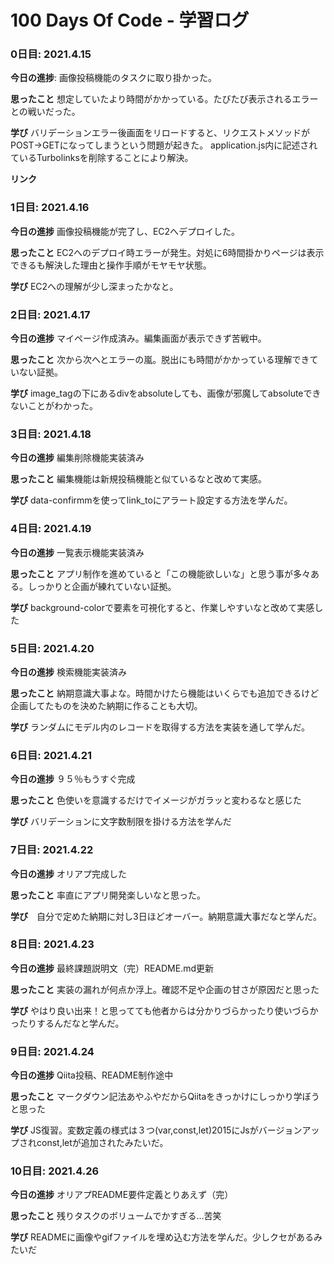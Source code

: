 # 100 Days Of Code - 学習ログ

### 0日目: 2021.4.15

**今日の進捗**: 画像投稿機能のタスクに取り掛かった。

**思ったこと** 想定していたより時間がかかっている。たびたび表示されるエラーとの戦いだった。

**学び** バリデーションエラー後画面をリロードすると、リクエストメソッドがPOST→GETになってしまうという問題が起きた。
application.js内に記述されているTurbolinksを削除することにより解決。

**リンク**

### 1日目: 2021.4.16

**今日の進捗** 画像投稿機能が完了し、EC2へデプロイした。

**思ったこと** EC2へのデプロイ時エラーが発生。対処に6時間掛かりページは表示できるも解決した理由と操作手順がモヤモヤ状態。

**学び** EC2への理解が少し深まったかなと。

### 2日目: 2021.4.17

**今日の進捗** マイページ作成済み。編集画面が表示できず苦戦中。

**思ったこと** 次から次へとエラーの嵐。脱出にも時間がかかっている理解できていない証拠。

**学び** image_tagの下にあるdivをabsoluteしても、画像が邪魔してabsoluteできないことがわかった。

### 3日目: 2021.4.18

**今日の進捗** 編集削除機能実装済み

**思ったこと** 編集機能は新規投稿機能と似ているなと改めて実感。

**学び** data-confirmmを使ってlink_toにアラート設定する方法を学んだ。

### 4日目: 2021.4.19

**今日の進捗** 一覧表示機能実装済み

**思ったこと** アプリ制作を進めていると「この機能欲しいな」と思う事が多々ある。しっかりと企画が練れていない証拠。

**学び** background-colorで要素を可視化すると、作業しやすいなと改めて実感した

### 5日目: 2021.4.20

**今日の進捗** 検索機能実装済み

**思ったこと** 納期意識大事よな。時間かけたら機能はいくらでも追加できるけど企画してたものを決めた納期に作ることも大切。

**学び** ランダムにモデル内のレコードを取得する方法を実装を通して学んだ。

### 6日目: 2021.4.21

**今日の進捗** ９５％もうすぐ完成

**思ったこと** 色使いを意識するだけでイメージがガラッと変わるなと感じた

**学び** バリデーションに文字数制限を掛ける方法を学んだ

### 7日目: 2021.4.22

**今日の進捗** オリアプ完成した

**思ったこと** 率直にアプリ開発楽しいなと思った。

**学び**　自分で定めた納期に対し3日ほどオーバー。納期意識大事だなと学んだ。

### 8日目: 2021.4.23

**今日の進捗** 最終課題説明文（完）README.md更新

**思ったこと** 実装の漏れが何点か浮上。確認不足や企画の甘さが原因だと思った

**学び** やはり良い出来！と思ってても他者からは分かりづらかったり使いづらかったりするんだなと学んだ。

### 9日目: 2021.4.24

**今日の進捗** Qiita投稿、README制作途中

**思ったこと** マークダウン記法あやふやだからQiitaをきっかけにしっかり学ぼうと思った

**学び** JS復習。変数定義の様式は３つ(var,const,let)2015にJsがバージョンアップされconst,letが追加されたみたいだ。

### 10日目: 2021.4.26

**今日の進捗** オリアプREADME要件定義とりあえず（完）

**思ったこと** 残りタスクのボリュームでかすぎる…苦笑

**学び** READMEに画像やgifファイルを埋め込む方法を学んだ。少しクセがあるみたいだ
















